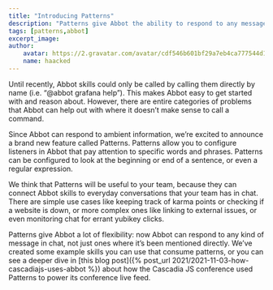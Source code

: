 ```yaml
---
title: "Introducing Patterns"
description: "Patterns give Abbot the ability to respond to any message, not just commands."
tags: [patterns,abbot]
excerpt_image: 
author:
    avatar: https://2.gravatar.com/avatar/cdf546b601bf29a7eb4ca777544d11cd?s=160
    name: haacked
---
```


Until recently, Abbot skills could only be called by calling them directly by name (i.e. “@abbot grafana help”). This makes Abbot easy to get started with and reason about. However, there are entire categories of problems that Abbot can help out with where it doesn’t make sense to call a command. 

Since Abbot can respond to ambient information, we’re excited to announce a brand new feature called Patterns. Patterns allow you to configure listeners in Abbot that pay attention to specific words and phrases. Patterns can be configured to look at the beginning or end of a sentence, or even a regular expression. 

We think that Patterns will be useful to your team, because they can connect Abbot skills to everyday conversations that your team has in chat. There are simple use cases like keeping track of karma points or checking if a website is down, or more complex ones like linking to external issues, or even monitoring chat for errant yubikey clicks. 

Patterns give Abbot a lot of flexibility: now Abbot can respond to any kind of message in chat, not just ones where it’s been mentioned directly. We’ve created some example skills you can use that consume patterns, or you can see a deeper dive in [this blog post]({% post_url 2021/2021-11-03-how-cascadiajs-uses-abbot %}) about how the Cascadia JS conference used Patterns to power its conference live feed.



&nbsp; 
